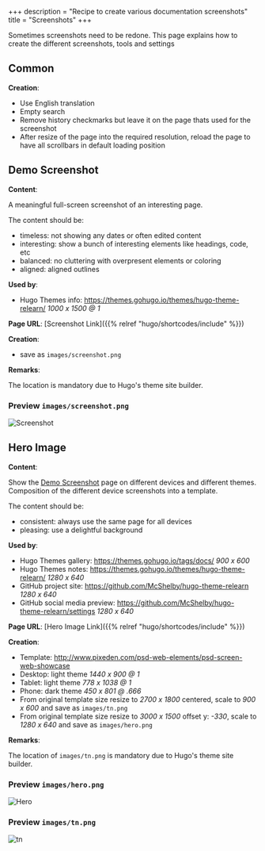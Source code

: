 +++
description = "Recipe to create various documentation screenshots"
title = "Screenshots"
+++

Sometimes screenshots need to be redone. This page explains how to create the different screenshots, tools and settings

## Common

**Creation**:

- Use English translation
- Empty search
- Remove history checkmarks but leave it on the page thats used for the screenshot
- After resize of the page into the required resolution, reload the page to have all scrollbars in default loading position

## Demo Screenshot

**Content**:

A meaningful full-screen screenshot of an interesting page.

The content should be:

- timeless: not showing any dates or often edited content
- interesting: show a bunch of interesting elements like headings, code, etc
- balanced: no cluttering with overpresent elements or coloring
- aligned: aligned outlines

**Used by**:

- Hugo Themes info: https://themes.gohugo.io/themes/hugo-theme-relearn/ _1000 x 1500 @ 1_

**Page URL**: [Screenshot Link]({{% relref "hugo/shortcodes/include" %}})

**Creation**:

- save as `images/screenshot.png`

**Remarks**:

The location is mandatory due to Hugo's theme site builder.

### Preview `images/screenshot.png`

![Screenshot](/images/screenshot.png?classes=shadow&width=100%25&height=100%25)

## Hero Image

**Content**:

Show the [Demo Screenshot](#demo-screenshot) page on different devices and different themes. Composition of the different device screenshots into a template.

The content should be:

- consistent: always use the same page for all devices
- pleasing: use a delightful background

**Used by**:

- Hugo Themes gallery: https://themes.gohugo.io/tags/docs/                              _900 x 600_
- Hugo Themes notes: https://themes.gohugo.io/themes/hugo-theme-relearn/               _1280 x 640_
- GitHub project site: https://github.com/McShelby/hugo-theme-relearn                  _1280 x 640_
- GitHub social media preview: https://github.com/McShelby/hugo-theme-relearn/settings _1280 x 640_

**Page URL**: [Hero Image Link]({{% relref "hugo/shortcodes/include" %}})

**Creation**:

- Template: http://www.pixeden.com/psd-web-elements/psd-screen-web-showcase
- Desktop: light theme _1440 x 900 @ 1_
- Tablet: light theme _778 x 1038 @ 1_
- Phone: dark theme _450 x 801 @ .666_
- From original template size resize to _2700 x 1800_ centered, scale to _900 x 600_ and save as `images/tn.png`
- From original template size resize to _3000 x 1500_ offset y: _-330_, scale to _1280 x 640_ and save as `images/hero.png`

**Remarks**:

The location of `images/tn.png` is mandatory due to Hugo's theme site builder.

### Preview `images/hero.png`

![Hero](/images/hero.png?classes=shadow&width=100%25&height=100%25)

### Preview `images/tn.png`

![tn](/images/tn.png?classes=shadow&width=100%25&height=100%25)
